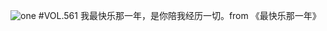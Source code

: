 ![one](http://image.wufazhuce.com/FkVhrEsWYuNDdeh4Axc3tCx-ijHm)
#VOL.561
我最快乐那一年，是你陪我经历一切。from 《最快乐那一年》
